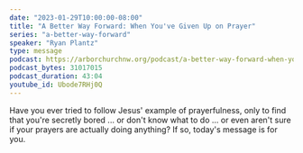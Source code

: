 ```yaml
---
date: "2023-01-29T10:00:00-08:00"
title: "A Better Way Forward: When You've Given Up on Prayer"
series: "a-better-way-forward"
speaker: "Ryan Plantz"
type: message
podcast: https://arborchurchnw.org/podcast/a-better-way-forward-when-youve-given-up-on-prayer.mp3
podcast_bytes: 31017015
podcast_duration: 43:04
youtube_id: Ubode7RHj0Q 
---
```


Have you ever tried to follow Jesus' example of prayerfulness, only to find that you're secretly bored ... or don't know what to do ... or even aren't sure if your prayers are actually doing anything? If so, today's message is for you.
